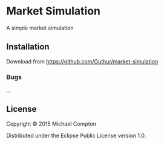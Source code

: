 # Market Simulation

A simple market simulation

## Installation

Download from https://github.com/Guthur/market-simulation

### Bugs

...

## License

Copyright © 2015 Michael Compton

Distributed under the Eclipse Public License version 1.0.
